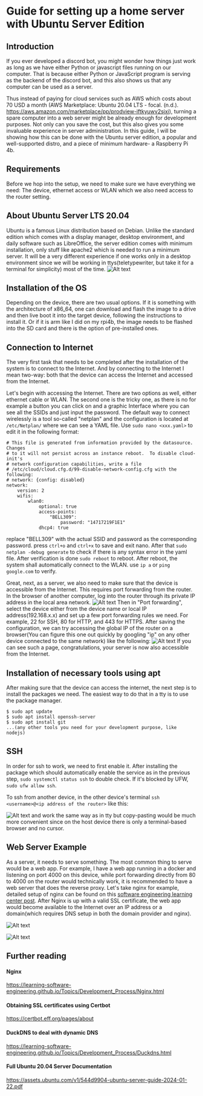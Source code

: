 # Guide for setting up a home server with Ubuntu Server Edition

## Introduction
If you ever developed a discord bot, you might wonder how things just work as long as we have either Python or javascript files running on our computer. That is because either Python or JavaScript program is serving as the backend of the discord bot, and this also shows us that any computer can be used as a server.  

Thus instead of paying for cloud services such as AWS which costs about 70 USD a month (AWS Marketplace: Ubuntu 20.04 LTS - focal. (n.d.). https://aws.amazon.com/marketplace/pp/prodview-iftkyuwv2sjxi), turning a spare computer into a web server might be already enough for development purposes. Not only can you save the cost, but this also gives you some invaluable experience in server administration. In this guide, I will be showing how this can be done with the Ubuntu server edition, a popular and well-supported distro, and a piece of minimum hardware- a Raspberry Pi 4b.

## Requirements

Before we hop into the setup, we need to make sure we have everything we need: The device, ethernet access or WLAN which we also need access to the router setting.

## About Ubuntu Server LTS 20.04
Ubuntu is a famous Linux distribution based on Debian. Unlike the standard edition which comes with a display manager, desktop environment, and daily software such as LibreOffice, the server edition comes with minimum installation, only stuff like apache2 which is needed to run a minimum server. It will be a very different experience if one works only in a desktop environment since we will be working in ttys(teletypewriter, but take it for a terminal for simplicity) most of the time.
![Alt text](Assets/IMG_20240315_021624_8542.jpg)

## Installation of the OS

Depending on the device, there are two usual options. If it is something with the architecture of x86_64, one can download and flash the image to a drive and then live boot it into the target device, following the instructions to install it. Or if it is arm like I did on my rpi4b, the image needs to be flashed into the SD card and there is the option of pre-installed ones. 

## Connection to Internet
The very first task that needs to be completed after the installation of the system is to connect to the Internet. And by connecting to the Internet I mean two-way: both that the device can access the Internet and accessed from the Internet.  

Let's begin with accessing the Internet. There are two options as well, either ethernet cable or WLAN. The second one is the tricky one, as there is no for example a button you can click on and a graphic Interface where you can see all the SSIDs and just input the password. The default way to connect wirelessly is a tool so-called "netplan" and the configuration is located at `/etc/Netplan/` where we can see a YAML file. Use `sudo nano <xxx.yaml>` to edit it in the following format:

```
# This file is generated from information provided by the datasource.  Changes
# to it will not persist across an instance reboot.  To disable cloud-init's
# network configuration capabilities, write a file
# /etc/cloud/cloud.cfg.d/99-disable-network-config.cfg with the following:
# network: {config: disabled}
network:
    version: 2
    wifis:
        wlan0:
            optional: true
            access-points:
                "BELL309":
                    password: "14717219F1E1"
            dhcp4: true  

```
replace "BELL309" with the actual SSID and password as the corresponding password. press `ctrl+o` and `ctrl+x` to save and exit nano. After that `sudo netplan -debug generate` to check if there is any syntax error in the yaml file. After verification is done `sudo reboot` to reboot. After reboot, the system shall automatically connect to the WLAN. use `ip a` or `ping google.com` to verify.  

Great, next, as a server, we also need to make sure that the device is accessible from the Internet. This requires port forwarding from the router.
In the browser of another computer, log into the router through its private IP address in the local area network. 
![Alt text](Assets/port.png)
Then in "Port forwarding", select the device either from the device name or local IP address(192.168.x.x) and set up a few port forwarding rules we need. For example, 22 for SSH, 80 for HTTP, and 443 for HTTPS. After saving the configuration, we can try accessing the global IP of the router on a browser(You can figure this one out quickly by googling "ip" on any other device connected to the same network) like the following: 
![Alt text](Assets/image.png)
If you can see such a page, congratulations, your server is now also accessible from the Internet.
## Installation of necessary tools using apt

After making sure that the device can access the internet, the next step is to install the packages we need. The easiest way to do that in a tty is to use the package manager.
```
$ sudo apt update
$ sudo apt install openssh-server
$ sudo apt install git
...(any other tools you need for your development purpose, like nodejs)
```

## SSH
In order for ssh to work, we need to first enable it. After installing the package which should automatically enable the service as in the previous step, `sudo systemctl status ssh` to double check. If it's blocked by UFW, `sudo ufw allow ssh`.  

To ssh from another device, in the other device's terminal
`ssh <username>@<ip address of the router>` like this:  

![Alt text](Assets/ssh.png)
and work the same way as in tty but copy-pasting would be much more convenient since on the host device there is only a terminal-based browser and no cursor.

## Web Server Example

As a server, it needs to serve something. The most common thing to serve would be a web app. For example, I have a web app running in a docker and listening on port 4000 on this device, while port forwarding directly from 80 to 4000 on the router would technically work, it is recommended to have a web server that does the reverse proxy. Let's take nginx for example, detailed setup of nginx can be found on this [software engineering learning center post]( https://learning-software-engineering.github.io/Topics/Development_Process/Nginx.html). After Nginx is up with a valid SSL certificate, the web app would become available to the Internet over an IP address or a domain(which requires DNS setup in both the domain provider and nginx).  

![Alt text](Assets/nginx.png)

![Alt text](Assets/invidious.png)
## Further reading
#### Nginx
https://learning-software-engineering.github.io/Topics/Development_Process/Nginx.html

#### Obtaining SSL certificates using Certbot

https://certbot.eff.org/pages/about

#### DuckDNS to deal with dynamic DNS

https://learning-software-engineering.github.io/Topics/Development_Process/Duckdns.html

#### Full Ubuntu 20.04 Server Documentation

https://assets.ubuntu.com/v1/544d9904-ubuntu-server-guide-2024-01-22.pdf

